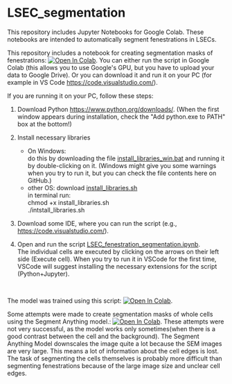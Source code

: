 # LSEC_segmentation

This repository includes Jupyter Notebooks for Google Colab. 
These notebooks are intended to automatically segment fenestrations in LSECs.

This repository includes a notebook for creating segmentation masks of fenestrations: [![Open In Colab](https://colab.research.google.com/assets/colab-badge.svg)](https://colab.research.google.com/github/marketakvasova/LSEC_segmentation/blob/main/LSEC_fenestration_segmentation.ipynb).
You can either run the script in Google Colab (this allows you to use Google's GPU, but you have to upload your data to Google Drive).
Or you can download it and run it on your PC (for example in VS Code https://code.visualstudio.com/).

If you are running it on your PC, follow these steps:

1. Download Python https://www.python.org/downloads/. (When the first window appears during installation, check the "Add python.exe to PATH" box at the bottom!)
2. Install necessary libraries
   - On Windows:<br>
     do this by downloading the file [install_libraries_win.bat](https://github.com/marketakvasova/LSEC_segmentation/blob/main/install_libraries_win.bat) and running it by double-clicking on it.<be>
     (Windows might give you some warnings when you try to run it, but you can check the file contents here on GitHub.)
   - other OS:
     download [install_libraries.sh](https://github.com/marketakvasova/LSEC_segmentation/blob/main/install_libraries.sh)<br>
     in terminal run:<br>
     chmod +x install_libraries.sh<br>
     ./intstall_libraries.sh
          
4. Download some IDE, where you can run the script (e.g., https://code.visualstudio.com/).
5. Open and run the script [LSEC_fenestration_segmentation.ipynb](https://github.com/marketakvasova/LSEC_segmentation/blob/main/LSEC_fenestration_segmentation.ipynb).<br>
The individual cells are executed by clicking on the arrows on their left side (Execute cell).
When you try to run it in VSCode for the first time, VSCode will suggest installing the necessary extensions for the script (Python+Jupyter).
<br>

The model was trained using this script: [![Open In Colab](https://colab.research.google.com/assets/colab-badge.svg)](https://colab.research.google.com/github/marketakvasova/LSEC_segmentation/blob/main/automatic_image_segmentation.ipynb).

Some attempts were made to create segmentation masks of whole cells using the Segment Anything model.: [![Open In Colab](https://colab.research.google.com/assets/colab-badge.svg)](https://colab.research.google.com/github/marketakvasova/LSEC_segmentation/blob/main/semiautomatic_cell_segmentation.ipynb).
These attempts were not very successful, as the model works only sometimes(when there is a good contrast between the cell and the background).
The Segment Anything Model downscales the image quite a lot because the SEM images are very large.
This means a lot of information about the cell edges is lost.
The task of segmenting the cells themselves is probably more difficult than segmenting fenestrations because of the large image size and unclear cell edges.
